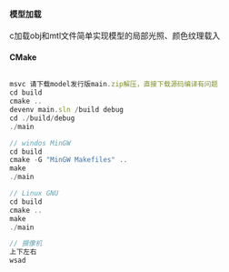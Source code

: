 #### 模型加载
c加载obj和mtl文件简单实现模型的局部光照、颜色纹理载入

#### CMake
```javascript

msvc 请下载model发行版main.zip解压，直接下载源码编译有问题
cd build
cmake ..
devenv main.sln /build debug      
cd ./build/debug
./main

// windos MinGW
cd build
cmake -G "MinGW Makefiles" ..
make
./main

// Linux GNU
cd build
cmake ..
make
./main

// 摄像机
上下左右
wsad
```

